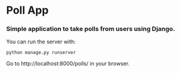 # Poll App 
### Simple application to take polls from users using Django.

You can run the server with:

```terminal
python manage.py runserver
```
Go to http://localhost:8000/polls/ in your browser.
